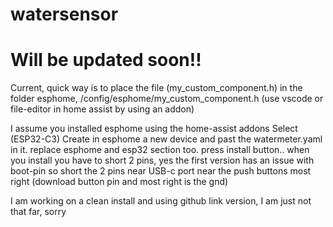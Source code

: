 # watersensor


# Will be updated soon!!


Current, quick way is to place the file (my_custom_component.h) in the folder esphome, /config/esphome/my_custom_component.h (use vscode or file-editor in home assist by using an addon)

I assume you installed esphome using the home-assist addons
Select (ESP32-C3)
Create in esphome a new device and past the watermeter.yaml in it. replace esphome and esp32 section too.
press install button..
when you install you have to short 2 pins, yes the first version has an issue with boot-pin so short the 2 pins near USB-c port near the push buttons most right (download button pin and most right is the gnd)




I am working on a clean install and using github link version, I am just not that far, sorry
